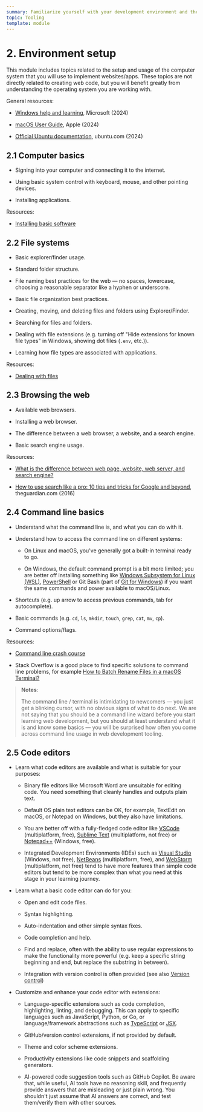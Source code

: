 ```yaml
---
summary: Familiarize yourself with your development environment and the tools you'll use to build websites.
topic: Tooling
template: module
---
```


# 2. Environment setup

This module includes topics related to the setup and usage of the computer system that you will use to implement websites/apps. These topics are not directly related to creating web code, but you will benefit greatly from understanding the operating system you are working with.

General resources:

- [Windows help and learning](https://support.microsoft.com/windows), Microsoft (2024)

- [macOS User Guide](https://support.apple.com/guide/mac-help/welcome/mac), Apple (2024)

- [Official Ubuntu documentation](https://help.ubuntu.com/), ubuntu.com (2024)

## 2.1 Computer basics

- Signing into your computer and connecting it to the internet.

- Using basic system control with keyboard, mouse, and other pointing devices.

- Installing applications.

Resources:

- [Installing basic software](https://developer.mozilla.org/docs/Learn/Getting_started_with_the_web/Installing_basic_software)

## 2.2 File systems

- Basic explorer/finder usage.

- Standard folder structure.

- File naming best practices for the web — no spaces, lowercase, choosing a reasonable separator like a hyphen or underscore.

- Basic file organization best practices.

- Creating, moving, and deleting files and folders using Explorer/Finder.

- Searching for files and folders.

- Dealing with file extensions (e.g. turning off "Hide extensions for known file types" in Windows, showing dot files (`.env`, etc.)).

- Learning how file types are associated with applications.

Resources:

- [Dealing with files](https://developer.mozilla.org/docs/Learn/Getting_started_with_the_web/Dealing_with_files)

## 2.3 Browsing the web

- Available web browsers.

- Installing a web browser.

- The difference between a web browser, a website, and a search engine.

- Basic search engine usage.

Resources:

- [What is the difference between web page, website, web server, and search engine?](https://developer.mozilla.org/docs/Learn/Common_questions/Web_mechanics/Pages_sites_servers_and_search_engines)

- [How to use search like a pro: 10 tips and tricks for Google and beyond](https://www.theguardian.com/technology/2016/jan/15/how-to-use-search-like-a-pro-10-tips-and-tricks-for-google-and-beyond), theguardian.com (2016)

## 2.4 Command line basics

- Understand what the command line is, and what you can do with it.

- Understand how to access the command line on different systems:

  - On Linux and macOS, you've generally got a built-in terminal ready to go.

  - On Windows, the default command prompt is a bit more limited; you are better off installing something like [Windows Subsystem for Linux (WSL)](https://learn.microsoft.com/windows/wsl/), [PowerShell](https://learn.microsoft.com/powershell/scripting/install/installing-powershell-on-windows?view=powershell-7.3) or Git Bash (part of [Git for Windows](https://gitforwindows.org/)) if you want the same commands and power available to macOS/Linux.

- Shortcuts (e.g. up arrow to access previous commands, tab for autocomplete).

- Basic commands (e.g. `cd`, `ls`, `mkdir`, `touch`, `grep`, `cat`, `mv`, `cp`).

- Command options/flags.

Resources:

- [Command line crash course](https://developer.mozilla.org/docs/Learn/Tools_and_testing/Understanding_client-side_tools/Command_line)

- Stack Overflow is a good place to find specific solutions to command line problems, for example [How to Batch Rename Files in a macOS Terminal?](https://stackoverflow.com/questions/24102974/how-to-batch-rename-files-in-a-macos-terminal)

> **Notes**:
>
> The command line / terminal is intimidating to newcomers — you just get a blinking cursor, with no obvious signs of what to do next. We are not saying that you should be a command line wizard before you start learning web development, but you should at least understand what it is and know some basics — you will be surprised how often you come across command line usage in web development tooling.

## 2.5 Code editors

- Learn what code editors are available and what is suitable for your purposes:

  - Binary file editors like Microsoft Word are unsuitable for editing code. You need something that cleanly handles and outputs plain text.

  - Default OS plain text editors can be OK, for example, TextEdit on macOS, or Notepad on Windows, but they also have limitations.

  - You are better off with a fully-fledged code editor like [VSCode](https://code.visualstudio.com/) (multiplatform, free), [Sublime Text](https://www.sublimetext.com/) (multiplatform, not free) or [Notepad++](https://notepad-plus-plus.org/) (Windows, free).

  - Integrated Development Environments (IDEs) such as [Visual Studio](https://visualstudio.microsoft.com/) (Windows, not free), [NetBeans](https://netbeans.apache.org/) (multiplatform, free), and [WebStorm](https://www.jetbrains.com/webstorm/) (multiplatform, not free) tend to have more features than simple code editors but tend to be more complex than what you need at this stage in your learning journey.

- Learn what a basic code editor can do for you:

  - Open and edit code files.

  - Syntax highlighting.

  - Auto-indentation and other simple syntax fixes.

  - Code completion and help.

  - Find and replace, often with the ability to use regular expressions to make the functionality more powerful (e.g. keep a specific string beginning and end, but replace the substring in between).

  - Integration with version control is often provided (see also [Version control](../3-core/9-version-control.md))

- Customize and enhance your code editor with extensions:

  - Language-specific extensions such as code completion, highlighting, linting, and debugging. This can apply to specific languages such as JavaScript, Python, or Go, or language/framework abstractions such as [TypeScript](https://www.typescriptlang.org/) or [JSX](https://react.dev/learn/writing-markup-with-jsx).

  - GitHub/version control extensions, if not provided by default.

  - Theme and color scheme extensions.

  - Productivity extensions like code snippets and scaffolding generators.

  - AI-powered code suggestion tools such as GitHub Copilot. Be aware that, while useful, AI tools have no reasoning skill, and frequently provide answers that are misleading or just plain wrong. You shouldn't just assume that AI answers are correct, and test them/verify them with other sources.

